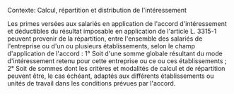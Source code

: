 Contexte: Calcul, répartition  et distribution de l'intéressement

Les primes versées aux salariés en application de l'accord d'intéressement et déductibles du résultat imposable en application de l'article L. 3315-1 peuvent provenir de la répartition, entre l'ensemble des salariés de l'entreprise ou d'un ou plusieurs établissements, selon le champ d'application de l'accord : 1° Soit d'une somme globale résultant du mode d'intéressement retenu pour cette entreprise ou ce ou ces établissements ; 2° Soit de sommes dont les critères et modalités de calcul et de répartition peuvent être, le cas échéant, adaptés aux différents établissements ou unités de travail dans les conditions prévues par l'accord.